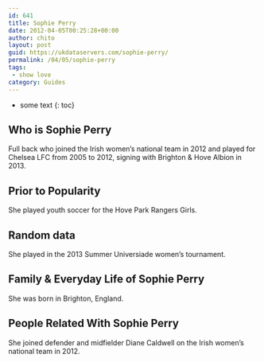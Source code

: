 ```yaml
---
id: 641
title: Sophie Perry
date: 2012-04-05T00:25:28+00:00
author: chito
layout: post
guid: https://ukdataservers.com/sophie-perry/
permalink: /04/05/sophie-perry
tags:
 - show love
category: Guides
---
```


* some text
{: toc}
          
          
## Who is  Sophie Perry
                  
                  
                  
Full back who joined the Irish women&#8217;s national team in 2012 and played for Chelsea LFC from 2005 to 2012, signing with Brighton & Hove Albion in 2013. 
                  
                
                
                
## Prior to Popularity 
                  
                  
                  
She played youth soccer for the Hove Park Rangers Girls. 
                  
                
                
                
## Random data 
                  
                  
                  
She played in the 2013 Summer Universiade women&#8217;s tournament.
                  
                
                
                
## Family & Everyday Life of Sophie Perry
                  
                  
                  
She was born in Brighton, England.
                  
                
                
                
## People Related With  Sophie Perry
                  
                  
                  
She joined defender and midfielder Diane Caldwell on the Irish women&#8217;s national team in 2012.
                  
                
              
            
          
          
          
    
    
  
